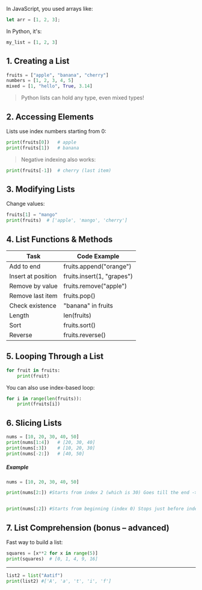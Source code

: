 In JavaScript, you used arrays like:

```javascript
let arr = [1, 2, 3];
```

In Python, it's:

```python
my_list = [1, 2, 3]
```
##  1. Creating a List

```python
fruits = ["apple", "banana", "cherry"]
numbers = [1, 2, 3, 4, 5]
mixed = [1, "hello", True, 3.14]
```

> Python lists can hold any type, even mixed types!

##  2. Accessing Elements

Lists use index numbers starting from 0:

```python
print(fruits[0])   # apple
print(fruits[1])   # banana
```

> Negative indexing also works:

```python
print(fruits[-1])  # cherry (last item)
```

##  3. Modifying Lists

Change values:

```python
fruits[1] = "mango"
print(fruits)  # ['apple', 'mango', 'cherry']
```

##  4. List Functions & Methods

|Task|Code Example|
|---|---|
|Add to end|fruits.append("orange")|
|Insert at position|fruits.insert(1, "grapes")|
|Remove by value|fruits.remove("apple")|
|Remove last item|fruits.pop()|
|Check existence|"banana" in fruits|
|Length|len(fruits)|
|Sort|fruits.sort()|
|Reverse|fruits.reverse()|

##  5. Looping Through a List

```python
for fruit in fruits:
    print(fruit)
```

You can also use index-based loop:

```python
for i in range(len(fruits)):
    print(fruits[i])
```

##  6. Slicing Lists

```python
nums = [10, 20, 30, 40, 50]
print(nums[1:4])   # [20, 30, 40]
print(nums[:3])    # [10, 20, 30]
print(nums[-2:])   # [40, 50]
```

##### Example 
```python
nums = [10, 20, 30, 40, 50]

print(nums[2:]) #Starts from index 2 (which is 30) Goes till the end -> #[30, 40, 50] 


print(nums[:2]) #Starts from beginning (index 0) Stops just before index 2 -> #[10, 20] 
```

## 7.  List Comprehension (bonus – advanced)

Fast way to build a list:

```python
squares = [x**2 for x in range(5)]
print(squares)  # [0, 1, 4, 9, 16]
```

---

```python
list2 = list("Aatif")
print(list2) #['A', 'a', 't', 'i', 'f']

```
